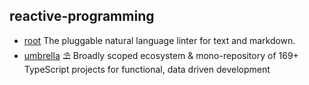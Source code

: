 ## reactive-programming

- [root](https://github.com/textlint/textlint) The pluggable natural language linter for text and markdown.
- [umbrella](https://github.com/thi-ng/umbrella) ⛱  Broadly scoped ecosystem & mono-repository of 169+ TypeScript projects for functional, data driven development